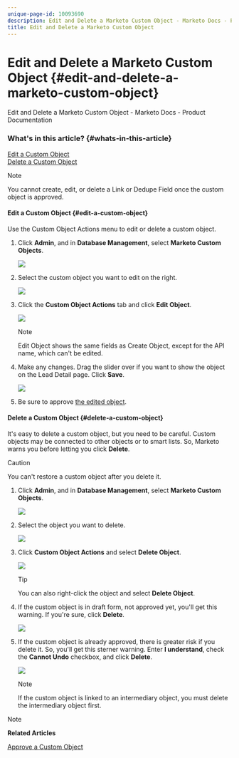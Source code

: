 ```yaml
---
unique-page-id: 10093690
description: Edit and Delete a Marketo Custom Object - Marketo Docs - Product Documentation
title: Edit and Delete a Marketo Custom Object
---
```


# Edit and Delete a Marketo Custom Object {#edit-and-delete-a-marketo-custom-object}

Edit and Delete a Marketo Custom Object - Marketo Docs - Product Documentation

### What's in this article? {#whats-in-this-article}

[Edit a Custom Object](#edit-a-custom-object)  
[Delete a Custom Object](#delete-a-custom-object)

>[!NOTE]
>
>You cannot create, edit, or delete a Link or Dedupe Field once the custom object is approved.

#### Edit a Custom Object {#edit-a-custom-object}

Use the Custom Object Actions menu to edit or delete a custom object.

1. Click **Admin**, and in **Database Management**, select **Marketo Custom Objects**.

   ![](assets/image2016-1-18-13-3a31-3a51.png)

1. Select the custom object you want to edit on the right.

   ![](assets/image2016-1-18-13-3a33-3a11.png)

1. Click the **Custom Object Actions** tab and click **Edit Object**.

   ![](assets/image2015-9-23-11-3a37-3a44.png)

   >[!NOTE]
   >
   >Edit Object shows the same fields as Create Object, except for the API name, which can't be edited.

1. Make any changes. Drag the slider over if you want to show the object on the Lead Detail page. Click **Save**.

   ![](assets/image2015-9-15-16-3a48-3a39.png)

1. Be sure to approve [the edited object](approve-a-custom-object.md).

#### Delete a Custom Object {#delete-a-custom-object}

It's easy to delete a custom object, but you need to be careful. Custom objects may be connected to other objects or to smart lists. So, Marketo warns you before letting you click **Delete**.

>[!CAUTION]
>
>You can't restore a custom object after you delete it.

1. Click **Admin**, and in **Database Management**, select **Marketo Custom Objects**.

   ![](assets/image2016-1-18-13-3a36-3a0.png)

1. Select the object you want to delete.

   ![](assets/image2015-9-23-16-3a29-3a5.png)

1. Click **Custom Object Actions** and select **Delete Object**.

   ![](assets/image2015-9-23-11-3a39-3a5.png)

   >[!TIP]
   >
   >You can also right-click the object and select **Delete Object**.

1. If the custom object is in draft form, not approved yet, you'll get this warning. If you're sure, click **Delete**.

   ![](assets/image2015-9-23-16-3a31-3a2.png)

1. If the custom object is already approved, there is greater risk if you delete it. So, you'll get this sterner warning. Enter **I understand**, check the **Cannot Undo** checkbox, and click **Delete**.

   ![](assets/image2016-1-15-9-3a49-3a38.png)

   >[!NOTE]
   >
   >If the custom object is linked to an intermediary object, you must delete the intermediary object first.

>[!NOTE]
>
>**Related Articles**
>
>[Approve a Custom Object](approve-a-custom-object.md)

